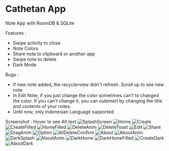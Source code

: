 # Cathetan App
Note App with RoomDB &amp; SQLite

Features : 
- Swipe activity to close
- Note Colors
- Share note to clipboard or another app
- Swipe note to delete
- Dark Mode

Bugs :
- If new note added, the recyclerview didn't refresh. Scroll up to see new note
- In Edit Note, if you just change the color sometimes can't to changed the color. If you can't change it, you can outsmart by changing the title and contents of your notes.
- Until now, only Indonesian Language supported

Screenshot :
Hover to see Alt text
![SplashScreen](https://github.com/Arxyma/Cathetan/blob/master/Screenshot/Screenshot_20191126-134715.jpg?raw=true)
![Home](https://github.com/Arxyma/Cathetan/blob/master/Screenshot/Screenshot_20200129-094009_Cathetan.png?raw=true)
![Create](https://github.com/Arxyma/Cathetan/blob/master/Screenshot/Screenshot_20200129-094021_Cathetan.png?raw=true)
![CreateFilled](https://github.com/Arxyma/Cathetan/blob/master/Screenshot/Screenshot_20200129-094056_Cathetan.png?raw=true)
![HomeFilled](https://github.com/Arxyma/Cathetan/blob/master/Screenshot/Screenshot_20200129-094137_Cathetan.png?raw=true)
![DeleteAnim](https://github.com/Arxyma/Cathetan/blob/master/Screenshot/Screenshot_20200129-094230_Cathetan.png?raw=true)
![DeleteToast](https://github.com/Arxyma/Cathetan/blob/master/Screenshot/Screenshot_20200129-095134_Cathetan.png?raw=true)
![Edit](https://github.com/Arxyma/Cathetan/blob/master/Screenshot/Screenshot_20200129-094247_Cathetan.png?raw=true)
![Share](https://github.com/Arxyma/Cathetan/blob/master/Screenshot/Screenshot_20200129-094642_Sistem_Android.png?raw=true)
![DragAnim](https://github.com/Arxyma/Cathetan/blob/master/Screenshot/Screenshot_20200129-094703_Cathetan.png?raw=true)
![Option](https://github.com/Arxyma/Cathetan/blob/master/Screenshot/Screenshot_20200129-094715_Cathetan.png?raw=true)
![AllDeleteConfirm](https://github.com/Arxyma/Cathetan/blob/master/Screenshot/Screenshot_20200129-094726_Cathetan.png?raw=true)
![About](https://github.com/Arxyma/Cathetan/blob/master/Screenshot/Screenshot_20200129-094808_Cathetan.png?raw=true)
![AboutAnim](https://github.com/Arxyma/Cathetan/blob/master/Screenshot/Screenshot_20200129-094816_Cathetan.png?raw=true)
![DarkSplash](https://github.com/Arxyma/Cathetan/blob/master/Screenshot/Screenshot_20200129-094835_Cathetan.png?raw=true)
![AboutAnim](https://github.com/Arxyma/Cathetan/blob/master/Screenshot/Screenshot_20200129-094816_Cathetan.png?raw=true)
![DarkHome](https://github.com/Arxyma/Cathetan/blob/master/Screenshot/Screenshot_20200129-094907_Cathetan.png?raw=true)
![DarkHomeFilled](https://github.com/Arxyma/Cathetan/blob/master/Screenshot/Screenshot_20200129-094857_Cathetan.png?raw=true)
![CreateDark](https://github.com/Arxyma/Cathetan/blob/master/Screenshot/Screenshot_20200129-095024_Cathetan.png?raw=true)
![AboutDark](https://github.com/Arxyma/Cathetan/blob/master/Screenshot/Screenshot_20200129-095035_Cathetan.png?raw=true)
